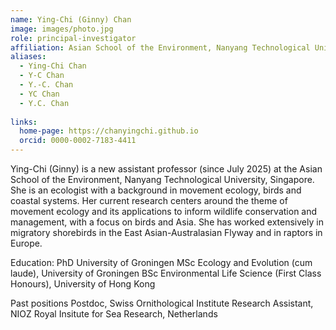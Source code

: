 ```yaml
---
name: Ying-Chi (Ginny) Chan
image: images/photo.jpg
role: principal-investigator
affiliation: Asian School of the Environment, Nanyang Technological University, Singapore
aliases:
  - Ying-Chi Chan
  - Y-C Chan
  - Y.-C. Chan
  - YC Chan
  - Y.C. Chan
   
links:
  home-page: https://chanyingchi.github.io
  orcid: 0000-0002-7183-4411
---
```


Ying-Chi (Ginny) is a new assistant professor (since July 2025) at the Asian School of the Environment, Nanyang Technological University, Singapore. She is an ecologist with a background in movement ecology, birds and coastal systems. Her current research centers around the theme of movement ecology and its applications to inform wildlife conservation and management, with a focus on birds and Asia. She has worked extensively in migratory shorebirds in the East Asian-Australasian Flyway and in raptors in Europe.

Education:
 PhD University of Groningen
 MSc Ecology and Evolution (cum laude), University of Groningen
 BSc Environmental Life Science (First Class Honours), University of Hong Kong

 Past positions
 Postdoc, Swiss Ornithological Institute
 Research Assistant, NIOZ Royal Insitute for Sea Research, Netherlands

